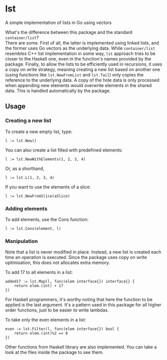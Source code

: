 lst
===

A simple implementation of lists in Go using vectors

What's the difference between this package and the standard `container/list`?  
There are some. First of all, the latter is implemented using linked lists, and 
the former uses Go vectors as the underlying data. While `container/list` 
resembles C++ list implementation in some way, `lst` approach tries to be 
closer to the Haskell one, even in the function's names provided by the 
package.  Finally, to allow the lists to be efficiently used in recursions, it 
uses a copy on write strategy, meaning creating a new list based on another one 
(using functions like `lst.NewFromList` and `lst.Tail`) only copies the 
reference to the underlying data.  A copy of the hole data is only processed 
when appending new elements would overwrite elements in the shared data. This 
is handled automatically by the package.

Usage
-----

### Creating a new list

To create a new empty list, type:

	l := lst.New()

You can also create a list filled with predefined elements:

	l := lst.NewWithElements(1, 2, 3, 4)

Or, as a shorthand,

	l := lst.L(1, 2, 3, 4)

If you want to use the elements of a slice:

	l := lst.NewFromSlice(aSlice)

### Adding elements

To add elements, use the Cons function:

	l := lst.Cons(element, l)

### Manipulation

Note that a list is never modified in place. Instead, a new list is created 
each time an operation is executed. Since the package uses copy on write 
optimisation, this does not allocates extra memory.

To add 17 to all elements in a list:

	added17 := lst.Map(l, func(elem interface{}) interface{} {
		return elem.(int) + 17
	})

For Haskell programmers, it's worthy noting that here the function to be 
applied is the last argument. It's a pattern used in this package for all 
higher order functions, just to be easier to write lambdas.

To take only the even elements in a list:

	even := lst.Filter(l, func(elem interface{}) bool {
		return elem.(int)%2 == 0
	})

Other functions from Haskell library are also implemented. You can take a look 
at the files inside the package to see them.
